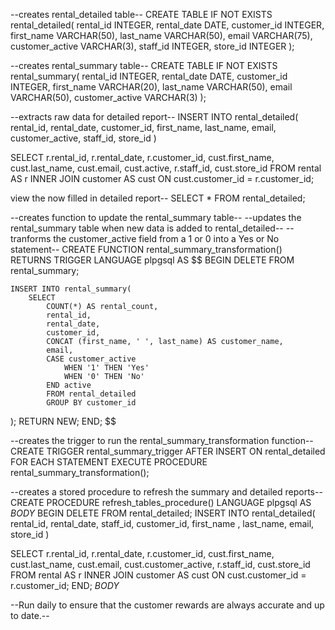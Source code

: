 --creates rental_detailed table-- 
CREATE TABLE IF NOT EXISTS rental_detailed( 
 rental_id INTEGER, 
 rental_date DATE, 
 customer_id INTEGER, 
 first_name VARCHAR(50), 
 last_name VARCHAR(50), 
 email VARCHAR(75),
 customer_active VARCHAR(3),
 staff_id INTEGER,
 store_id INTEGER
);

--creates rental_summary table-- 
CREATE TABLE IF NOT EXISTS rental_summary( 
 rental_id INTEGER,
 rental_date DATE, 
 customer_id INTEGER, 
 first_name VARCHAR(20), 
 last_name VARCHAR(50), 
 email VARCHAR(50),
 customer_active VARCHAR(3)
); 


--extracts raw data for detailed report-- 
INSERT INTO rental_detailed( 
 rental_id, 
 rental_date, 
 customer_id, 
 first_name, 
 last_name, 
 email,
 customer_active,
 staff_id,
 store_id
)

SELECT r.rental_id, r.rental_date, r.customer_id, cust.first_name, cust.last_name, cust.email, cust.active, r.staff_id, cust.store_id
FROM rental AS r 
INNER JOIN customer AS cust ON cust.customer_id = r.customer_id;


view the now filled in detailed report-- 
SELECT * FROM rental_detailed; 


--creates function to update the rental_summary table-- 
--updates the rental_summary table when new data is added to rental_detailed--
--tranforms the customer_active field from a 1 or 0 into a Yes or No statement-- 
CREATE FUNCTION rental_summary_transformation() 
	RETURNS TRIGGER
	LANGUAGE plpgsql
	AS
$$ 
BEGIN 
	DELETE FROM rental_summary;
	
 	INSERT INTO rental_summary(
		SELECT 
			COUNT(*) AS rental_count,
			rental_id,
			rental_date, 
			customer_id, 
			CONCAT (first_name, ' ', last_name) AS customer_name,
			email,
			CASE customer_active
				WHEN '1' THEN 'Yes'
				WHEN '0' THEN 'No'
			END active
			FROM rental_detailed
			GROUP BY customer_id
);
RETURN NEW;
END;
$$


--creates the trigger to run the rental_summary_transformation function-- 
CREATE TRIGGER rental_summary_trigger
AFTER INSERT ON rental_detailed 
FOR EACH STATEMENT 
EXECUTE PROCEDURE rental_summary_transformation();


--creates a stored procedure to refresh the summary and detailed reports-- 
CREATE PROCEDURE refresh_tables_procedure()
LANGUAGE plpgsql 
AS 
$BODY$ 
BEGIN 
DELETE FROM rental_detailed; 
INSERT INTO rental_detailed( 
 rental_id, 
 rental_date, 
 staff_id,
 customer_id, 
 first_name , 
 last_name, 
 email,
 store_id
) 

SELECT
 r.rental_id, r.rental_date, r.customer_id, cust.first_name, cust.last_name, cust.email, cust.customer_active, r.staff_id, cust.store_id
FROM rental AS r 
INNER JOIN customer AS cust ON cust.customer_id = r.customer_id;
END; 
$BODY$ 

--Run daily to ensure that the customer rewards are always accurate and up to date.--
